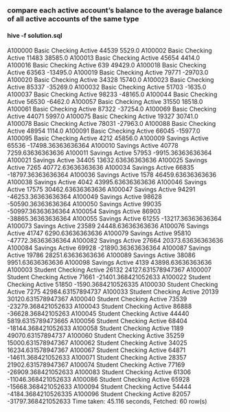 ### compare each active account’s balance to the average balance of all active accounts of the same type

####  hive -f solution.sql
A100000	Basic Checking	Active	44539	5529.0
A100002	Basic Checking	Active	11483	38585.0
A100013	Basic Checking	Active	45654	4414.0
A100016	Basic Checking	Active	639	49429.0
A100018	Basic Checking	Active	63563	-13495.0
A100019	Basic Checking	Active	79771	-29703.0
A100020	Basic Checking	Active	34328	15740.0
A100023	Basic Checking	Active	85337	-35269.0
A100032	Basic Checking	Active	51703	-1635.0
A100037	Basic Checking	Active	98233	-48165.0
A100044	Basic Checking	Active	56530	-6462.0
A100057	Basic Checking	Active	31550	18518.0
A100061	Basic Checking	Active	87322	-37254.0
A100069	Basic Checking	Active	44071	5997.0
A100075	Basic Checking	Active	19327	30741.0
A100078	Basic Checking	Active	78031	-27963.0
A100088	Basic Checking	Active	48954	1114.0
A100091	Basic Checking	Active	66045	-15977.0
A100095	Basic Checking	Active	4212	45856.0
A100009	Savings	Active	65536	-17498.36363636364
A100010	Savings	Active	40778	7259.63636363636
A100011	Savings	Active	57953	-9915.36363636364
A100021	Savings	Active	34405	13632.63636363636
A100025	Savings	Active	7265	40772.63636363636
A100034	Savings	Active	66835	-18797.36363636364
A100036	Savings	Active	1578	46459.63636363636
A100038	Savings	Active	4042	43995.63636363636
A100046	Savings	Active	17575	30462.63636363636
A100047	Savings	Active	94291	-46253.36363636364
A100049	Savings	Active	98628	-50590.36363636364
A100050	Savings	Active	99035	-50997.36363636364
A100054	Savings	Active	86903	-38865.36363636364
A100055	Savings	Active	61255	-13217.36363636364
A100073	Savings	Active	23589	24448.63636363636
A100076	Savings	Active	41747	6290.63636363636
A100079	Savings	Active	95810	-47772.36363636364
A100082	Savings	Active	27664	20373.63636363636
A100084	Savings	Active	69928	-21890.36363636364
A100087	Savings	Active	19786	28251.63636363636
A100089	Savings	Active	38086	9951.63636363636
A100098	Savings	Active	4139	43898.63636363636
A100003	Student Checking	Active	26132	24127.631578947367
A100007	Student Checking	Active	71661	-21401.368421052633
A100022	Student Checking	Active	51850	-1590.3684210526335
A100030	Student Checking	Active	7275	42984.63157894737
A100033	Student Checking	Active	20139	30120.631578947367
A100040	Student Checking	Active	73539	-23279.368421052633
A100043	Student Checking	Active	86888	-36628.36842105263
A100045	Student Checking	Active	44440	5819.6315789473665
A100056	Student Checking	Active	68404	-18144.368421052633
A100058	Student Checking	Active	1189	49070.63157894737
A100060	Student Checking	Active	35259	15000.631578947367
A100062	Student Checking	Active	34025	16234.631578947367
A100067	Student Checking	Active	64871	-14611.368421052633
A100071	Student Checking	Active	28357	21902.631578947367
A100074	Student Checking	Active	77169	-26909.368421052633
A100083	Student Checking	Active	61306	-11046.368421052633
A100086	Student Checking	Active	65928	-15668.368421052633
A100094	Student Checking	Active	54444	-4184.3684210526335
A100096	Student Checking	Active	82057	-31797.368421052633
Time taken: 45.116 seconds, Fetched: 60 row(s)



